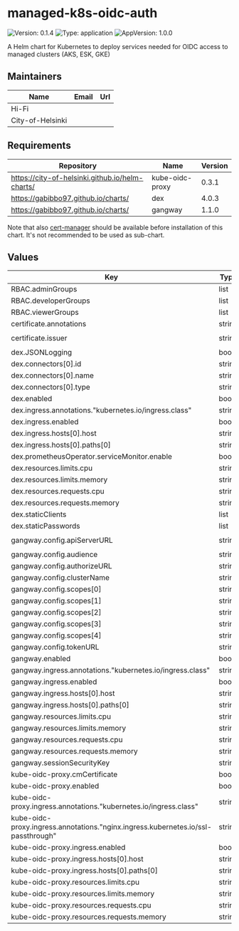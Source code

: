 # managed-k8s-oidc-auth

![Version: 0.1.4](https://img.shields.io/badge/Version-0.1.4-informational?style=flat-square) ![Type: application](https://img.shields.io/badge/Type-application-informational?style=flat-square) ![AppVersion: 1.0.0](https://img.shields.io/badge/AppVersion-1.0.0-informational?style=flat-square)

A Helm chart for Kubernetes to deploy services needed for OIDC access to managed clusters (AKS, ESK, GKE)

## Maintainers

| Name | Email | Url |
| ---- | ------ | --- |
| Hi-Fi |  |  |
| City-of-Helsinki |  |  |

## Requirements

| Repository | Name | Version |
|------------|------|---------|
| https://city-of-helsinki.github.io/helm-charts/ | kube-oidc-proxy | 0.3.1 |
| https://gabibbo97.github.io/charts/ | dex | 4.0.3 |
| https://gabibbo97.github.io/charts/ | gangway | 1.1.0 |

Note that also [cert-manager](https://cert-manager.io/docs/installation/kubernetes/#installing-with-helm) should
be available before installation of this chart. It's not recommended to be used as sub-chart.

## Values

| Key | Type | Default | Description |
|-----|------|---------|-------------|
| RBAC.adminGroups | list | `[]` |  |
| RBAC.developerGroups | list | `[]` |  |
| RBAC.viewerGroups | list | `[]` |  |
| certificate.annotations | string | `nil` |  |
| certificate.issuer | string | `"certificate-letsencrypt-staging"` |  |
| dex.JSONLogging | bool | `true` |  |
| dex.connectors[0].id | string | `"mock"` |  |
| dex.connectors[0].name | string | `"Example connector"` |  |
| dex.connectors[0].type | string | `"mockCallback"` |  |
| dex.enabled | bool | `true` |  |
| dex.ingress.annotations."kubernetes.io/ingress.class" | string | `"nginx"` |  |
| dex.ingress.enabled | bool | `true` |  |
| dex.ingress.hosts[0].host | string | `"dex.example.com"` |  |
| dex.ingress.hosts[0].paths[0] | string | `"/"` |  |
| dex.prometheusOperator.serviceMonitor.enable | bool | `false` |  |
| dex.resources.limits.cpu | string | `"50m"` |  |
| dex.resources.limits.memory | string | `"64Mi"` |  |
| dex.resources.requests.cpu | string | `"50m"` |  |
| dex.resources.requests.memory | string | `"64Mi"` |  |
| dex.staticClients | list | `[]` |  |
| dex.staticPasswords | list | `[]` |  |
| gangway.config.apiServerURL | string | `"https://kube-oidc-proxy.example.com"` |  |
| gangway.config.audience | string | `""` |  |
| gangway.config.authorizeURL | string | `"https://dex.example.com"` |  |
| gangway.config.clusterName | string | `"k8s"` |  |
| gangway.config.scopes[0] | string | `"openid"` |  |
| gangway.config.scopes[1] | string | `"email"` |  |
| gangway.config.scopes[2] | string | `"profile"` |  |
| gangway.config.scopes[3] | string | `"offline_access"` |  |
| gangway.config.scopes[4] | string | `"groups"` |  |
| gangway.config.tokenURL | string | `"https://dex.example.com/token"` |  |
| gangway.enabled | bool | `true` |  |
| gangway.ingress.annotations."kubernetes.io/ingress.class" | string | `"nginx"` |  |
| gangway.ingress.enabled | bool | `true` |  |
| gangway.ingress.hosts[0].host | string | `"into.example.com"` |  |
| gangway.ingress.hosts[0].paths[0] | string | `"/"` |  |
| gangway.resources.limits.cpu | string | `"100m"` |  |
| gangway.resources.limits.memory | string | `"64Mi"` |  |
| gangway.resources.requests.cpu | string | `"50m"` |  |
| gangway.resources.requests.memory | string | `"64Mi"` |  |
| gangway.sessionSecurityKey | string | `"betterSecurityKey"` |  |
| kube-oidc-proxy.cmCertificate | bool | `true` |  |
| kube-oidc-proxy.enabled | bool | `true` |  |
| kube-oidc-proxy.ingress.annotations."kubernetes.io/ingress.class" | string | `"nginx"` |  |
| kube-oidc-proxy.ingress.annotations."nginx.ingress.kubernetes.io/ssl-passthrough" | string | `"true"` |  |
| kube-oidc-proxy.ingress.enabled | bool | `true` |  |
| kube-oidc-proxy.ingress.hosts[0].host | string | `"kube-oidc-proxy.example.com"` |  |
| kube-oidc-proxy.ingress.hosts[0].paths[0] | string | `"/"` |  |
| kube-oidc-proxy.resources.limits.cpu | string | `"100m"` |  |
| kube-oidc-proxy.resources.limits.memory | string | `"64Mi"` |  |
| kube-oidc-proxy.resources.requests.cpu | string | `"50m"` |  |
| kube-oidc-proxy.resources.requests.memory | string | `"64Mi"` |  |
